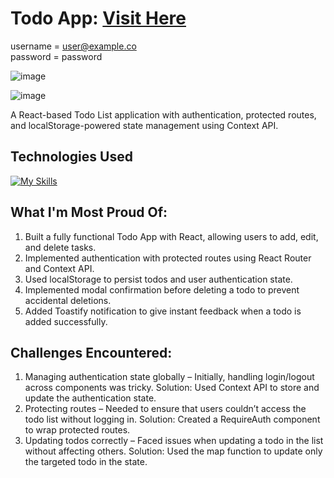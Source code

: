 # Todo App: <a target="_blank" href="https://todo-app-zeta-puce.vercel.app/login">Visit Here</a>
username = user@example.co
<br/>
password = password

![image](https://github.com/user-attachments/assets/623fafe6-c34d-4bf5-a191-c667ef1f019e)

![image](https://github.com/user-attachments/assets/9b506ba6-186b-4813-abb6-9b651ebf50fa)

A React-based Todo List application with authentication, protected routes, and localStorage-powered state management using Context API.

## Technologies Used

[![My Skills](https://skillicons.dev/icons?i=react,bootstrap)](https://skillicons.dev)

## What I'm Most Proud Of:
1. Built a fully functional Todo App with React, allowing users to add, edit, and delete tasks.
2. Implemented authentication with protected routes using React Router and Context API.
3. Used localStorage to persist todos and user authentication state.
4. Implemented modal confirmation before deleting a todo to prevent accidental deletions.
5. Added Toastify notification to give instant feedback when a todo is added successfully.

## Challenges Encountered:
1. Managing authentication state globally – Initially, handling login/logout across components was tricky. Solution: Used Context API to store and update the authentication state.
2. Protecting routes – Needed to ensure that users couldn’t access the todo list without logging in. Solution: Created a RequireAuth component to wrap protected routes.
3. Updating todos correctly – Faced issues when updating a todo in the list without affecting others. Solution: Used the map function to update only the targeted todo in the state.
